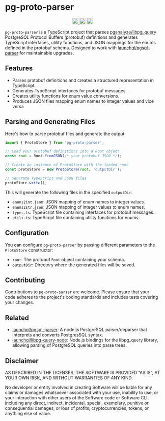 # pg-proto-parser

<p align="center" width="100%">
  <a href="https://github.com/launchql/pg-proto-parser/actions/workflows/run-tests.yaml">
    <img height="20" src="https://github.com/launchql/pg-proto-parser/actions/workflows/run-tests.yaml/badge.svg" />
  </a>
   <a href="https://github.com/launchql/pg-proto-parser/blob/main/LICENSE-MIT"><img height="20" src="https://img.shields.io/badge/license-MIT-blue.svg"></a>
   <a href="https://github.com/launchql/pg-proto-parser/blob/main/LICENSE-Apache"><img height="20" src="https://img.shields.io/badge/license-Apache-blue.svg"></a>
</p>


`pg-proto-parser` is a TypeScript project that parses [pganalyze/libpg_query](https://github.com/pganalyze/libpg_query) PostgreSQL Protocol Buffers (protobuf) definitions and generates TypeScript interfaces, utility functions, and JSON mappings for the enums defined in the protobuf schema. Designed to work with [launchql/pgsql-parser](https://github.com/launchql/pgsql-parser) for maintainable upgrades.

## Features

- Parses protobuf definitions and creates a structured representation in TypeScript.
- Generates TypeScript interfaces for protobuf messages.
- Creates utility functions for enum value conversions.
- Produces JSON files mapping enum names to integer values and vice versa

## Parsing and Generating Files

Here's how to parse protobuf files and generate the output:

```js
import { ProtoStore } from 'pg-proto-parser';

// Load your protobuf definitions into a Root object
const root = Root.fromJSON(/* your protobuf JSON */);

// Create an instance of ProtoStore with the loaded root
const protoStore = new ProtoStore(root, 'outputDir');

// Generate TypeScript and JSON files
protoStore.write();
```

This will generate the following files in the specified `outputDir`:

- `enums2int.json`: JSON mapping of enum names to integer values.
- `enums2str.json`: JSON mapping of integer values to enum names.
- `types.ts`: TypeScript file containing interfaces for protobuf messages.
- `utils.ts`: TypeScript file containing utility functions for enums.

## Configuration

You can configure `pg-proto-parser` by passing different parameters to the `ProtoStore` constructor:

- `root`: The protobuf `Root` object containing your schema.
- `outputDir`: Directory where the generated files will be saved.

## Contributing

Contributions to `pg-proto-parser` are welcome. Please ensure that your code adheres to the project's coding standards and includes tests covering your changes.

## Related

- [launchql/pgsql-parser](https://github.com/launchql/pgsql-parser): A node.js PostgreSQL parser/deparser that interprets and converts PostgresSQL syntax.
- [launchql/libpg-query-node](https://github.com/launchql/libpg-query-node): Node.js bindings for the libpg_query library, allowing parsing of PostgreSQL queries into parse trees.

## Disclaimer

AS DESCRIBED IN THE LICENSES, THE SOFTWARE IS PROVIDED “AS IS”, AT YOUR OWN RISK, AND WITHOUT WARRANTIES OF ANY KIND.

No developer or entity involved in creating Software will be liable for any claims or damages whatsoever associated with your use, inability to use, or your interaction with other users of the Software code or Software CLI, including any direct, indirect, incidental, special, exemplary, punitive or consequential damages, or loss of profits, cryptocurrencies, tokens, or anything else of value.

